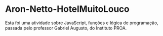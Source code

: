 # Aron-Netto-HotelMuitoLouco
Esta foi uma atividade sobre JavaScript, funções e lógica de programação, passada pelo professor Gabriel Augusto, do Instituto PROA.
